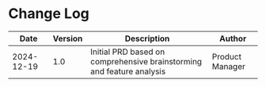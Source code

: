 # Change Log

| Date       | Version | Description                                                           | Author          |
| ---------- | ------- | --------------------------------------------------------------------- | --------------- |
| 2024-12-19 | 1.0     | Initial PRD based on comprehensive brainstorming and feature analysis | Product Manager |
